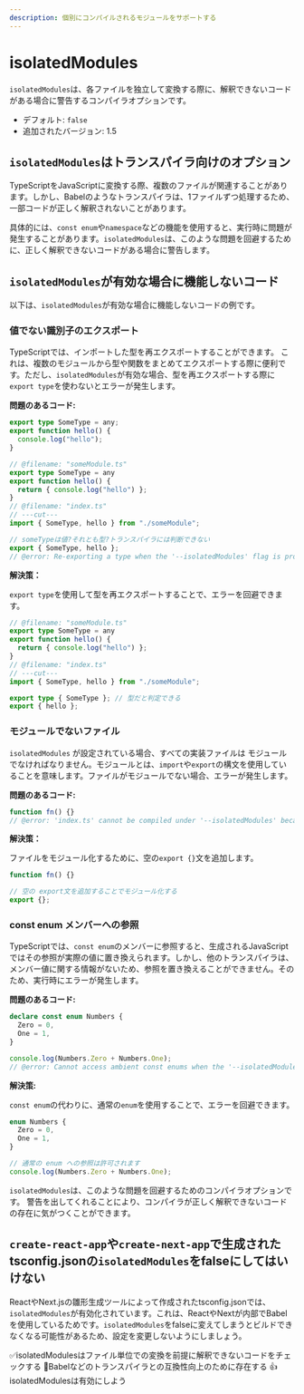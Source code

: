 ```yaml
---
description: 個別にコンパイルされるモジュールをサポートする
---
```


# isolatedModules

`isolatedModules`は、各ファイルを独立して変換する際に、解釈できないコードがある場合に警告するコンパイラオプションです。

- デフォルト: `false`
- 追加されたバージョン: 1.5

## `isolatedModules`はトランスパイラ向けのオプション

TypeScriptをJavaScriptに変換する際、複数のファイルが関連することがあります。しかし、Babelのようなトランスパイラは、1ファイルずつ処理するため、一部コードが正しく解釈されないことがあります。

具体的には、`const enum`や`namespace`などの機能を使用すると、実行時に問題が発生することがあります。`isolatedModules`は、このような問題を回避するために、正しく解釈できないコードがある場合に警告します。

## `isolatedModules`が有効な場合に機能しないコード

以下は、`isolatedModules`が有効な場合に機能しないコードの例です。

### 値でない識別子のエクスポート

TypeScriptでは、インポートした型を再エクスポートすることができます。
これは、複数のモジュールから型や関数をまとめてエクスポートする際に便利です。ただし、`isolatedModules`が有効な場合、型を再エクスポートする際に`export type`を使わないとエラーが発生します。

**問題のあるコード:**

```ts title="someModule.ts" twoslash
export type SomeType = any;
export function hello() {
  console.log("hello");
}
```

```ts twoslash title="index.ts"
// @filename: "someModule.ts"
export type SomeType = any
export function hello() {
  return { console.log("hello") };
}
// @filename: "index.ts"
// ---cut---
import { SomeType, hello } from "./someModule";

// someTypeは値?それとも型?トランスパイラには判断できない
export { SomeType, hello };
// @error: Re-exporting a type when the '--isolatedModules' flag is provided requires using 'export type'.
```

**解決策：**

`export type`を使用して型を再エクスポートすることで、エラーを回避できます。

```ts title="index.ts" twoslash
// @filename: "someModule.ts"
export type SomeType = any
export function hello() {
  return { console.log("hello") };
}
// @filename: "index.ts"
// ---cut---
import { SomeType, hello } from "./someModule";

export type { SomeType }; // 型だと判定できる
export { hello };
```

### モジュールでないファイル

`isolatedModules` が設定されている場合、すべての実装ファイルは モジュールでなければなりません。モジュールとは、`import`や`export`の構文を使用していることを意味します。ファイルがモジュールでない場合、エラーが発生します。

**問題のあるコード:**

```ts title="index.ts" twoslash
function fn() {}
// @error: 'index.ts' cannot be compiled under '--isolatedModules' because it is considered a global script file. Add an import, export, or an empty 'export {}' statement to make it a module.
```

**解決策：**

ファイルをモジュール化するために、空の`export {}`文を追加します。

```ts title="index.ts" twoslash
function fn() {}

// 空の export文を追加することでモジュール化する
export {};
```

### const enum メンバーへの参照

TypeScriptでは、`const enum`のメンバーに参照すると、生成されるJavaScriptではその参照が実際の値に置き換えられます。しかし、他のトランスパイラは、メンバー値に関する情報がないため、参照を置き換えることができません。そのため、実行時にエラーが発生します。

**問題のあるコード:**

```ts title="index.ts" twoslash
declare const enum Numbers {
  Zero = 0,
  One = 1,
}

console.log(Numbers.Zero + Numbers.One);
// @error: Cannot access ambient const enums when the '--isolatedModules' flag is provided.
```

**解決策:**

`const enum`の代わりに、通常の`enum`を使用することで、エラーを回避できます。

```ts title="numbers.ts" twoslash
enum Numbers {
  Zero = 0,
  One = 1,
}

// 通常の enum への参照は許可されます
console.log(Numbers.Zero + Numbers.One);
```

`isolatedModules`は、このような問題を回避するためのコンパイラオプションです。
警告を出してくれることにより、コンパイラが正しく解釈できないコードの存在に気がつくことができます。

## `create-react-app`や`create-next-app`で生成されたtsconfig.jsonの`isolatedModules`をfalseにしてはいけない

ReactやNext.jsの雛形生成ツールによって作成されたtsconfig.jsonでは、`isolatedModules`が有効化されています。これは、ReactやNextが内部でBabelを使用しているためです。`isolatedModules`をfalseに変えてしまうとビルドできなくなる可能性があるため、設定を変更しないようにしましょう。

<TweetILearned>

✅isolatedModulesはファイル単位での変換を前提に解釈できないコードをチェックする
🚧Babelなどのトランスパイラとの互換性向上のために存在する
👍isolatedModulesは有効にしよう

</TweetILearned>
